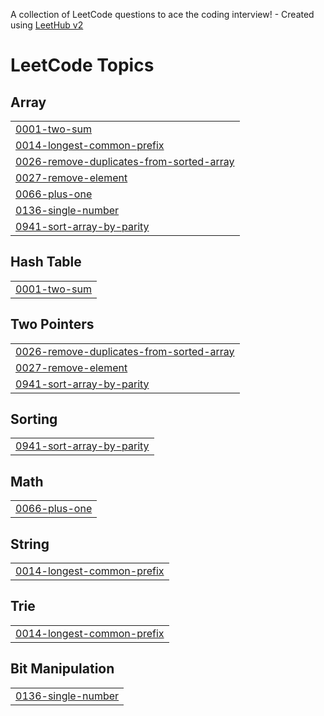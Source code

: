 A collection of LeetCode questions to ace the coding interview! - Created using [LeetHub v2](https://github.com/arunbhardwaj/LeetHub-2.0)
<!---LeetCode Topics Start-->
# LeetCode Topics
## Array
|  |
| ------- |
| [0001-two-sum](https://github.com/aslahkp01/DSA/tree/master/0001-two-sum) |
| [0014-longest-common-prefix](https://github.com/aslahkp01/DSA/tree/master/0014-longest-common-prefix) |
| [0026-remove-duplicates-from-sorted-array](https://github.com/aslahkp01/DSA/tree/master/0026-remove-duplicates-from-sorted-array) |
| [0027-remove-element](https://github.com/aslahkp01/DSA/tree/master/0027-remove-element) |
| [0066-plus-one](https://github.com/aslahkp01/DSA/tree/master/0066-plus-one) |
| [0136-single-number](https://github.com/aslahkp01/DSA/tree/master/0136-single-number) |
| [0941-sort-array-by-parity](https://github.com/aslahkp01/DSA/tree/master/0941-sort-array-by-parity) |
## Hash Table
|  |
| ------- |
| [0001-two-sum](https://github.com/aslahkp01/DSA/tree/master/0001-two-sum) |
## Two Pointers
|  |
| ------- |
| [0026-remove-duplicates-from-sorted-array](https://github.com/aslahkp01/DSA/tree/master/0026-remove-duplicates-from-sorted-array) |
| [0027-remove-element](https://github.com/aslahkp01/DSA/tree/master/0027-remove-element) |
| [0941-sort-array-by-parity](https://github.com/aslahkp01/DSA/tree/master/0941-sort-array-by-parity) |
## Sorting
|  |
| ------- |
| [0941-sort-array-by-parity](https://github.com/aslahkp01/DSA/tree/master/0941-sort-array-by-parity) |
## Math
|  |
| ------- |
| [0066-plus-one](https://github.com/aslahkp01/DSA/tree/master/0066-plus-one) |
## String
|  |
| ------- |
| [0014-longest-common-prefix](https://github.com/aslahkp01/DSA/tree/master/0014-longest-common-prefix) |
## Trie
|  |
| ------- |
| [0014-longest-common-prefix](https://github.com/aslahkp01/DSA/tree/master/0014-longest-common-prefix) |
## Bit Manipulation
|  |
| ------- |
| [0136-single-number](https://github.com/aslahkp01/DSA/tree/master/0136-single-number) |
<!---LeetCode Topics End-->